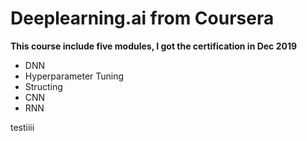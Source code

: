 # Deeplearning.ai from Coursera
**This course include five modules, I got the certification in Dec 2019**
* DNN
* Hyperparameter Tuning
* Structing 
* CNN
* RNN

testiiii
